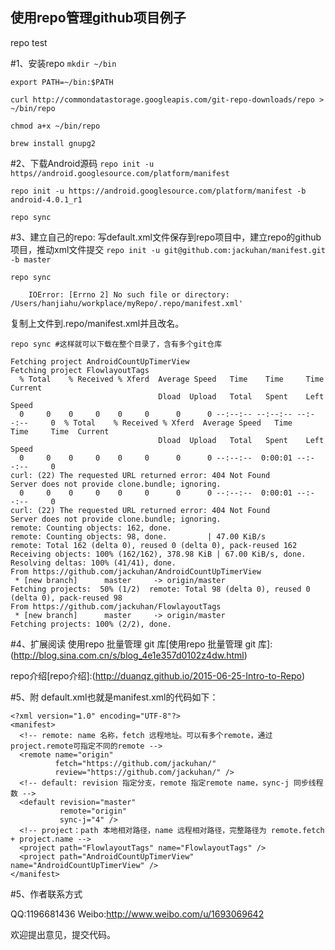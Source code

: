## 使用repo管理github项目例子

repo test

#1、安装repo
`mkdir ~/bin`

`export PATH=~/bin:$PATH`

`curl http://commondatastorage.googleapis.com/git-repo-downloads/repo > ~/bin/repo`

`chmod a+x ~/bin/repo`

`brew install gnupg2`


#2、下载Android源码
`repo init -u https//android.googlesource.com/platform/manifest`

`repo init -u https://android.googlesource.com/platform/manifest -b android-4.0.1_r1`

`repo sync`
 
#3、建立自己的repo:
写default.xml文件保存到repo项目中，建立repo的github项目，推动xml文件提交
`repo init -u git@github.com:jackuhan/manifest.git -b master`

`repo sync `

`    IOError: [Errno 2] No such file or directory: /Users/hanjiahu/workplace/myRepo/.repo/manifest.xml'`

复制上文件到.repo/manifest.xml并且改名。

`repo sync #这样就可以下载在整个目录了，含有多个git仓库`


<pre><code>Fetching project AndroidCountUpTimerView
Fetching project FlowlayoutTags
  % Total    % Received % Xferd  Average Speed   Time    Time     Time  Current
                                 Dload  Upload   Total   Spent    Left  Speed
  0     0    0     0    0     0      0      0 --:--:-- --:--:-- --:--:--     0  % Total    % Received % Xferd  Average Speed   Time    Time     Time  Current
                                 Dload  Upload   Total   Spent    Left  Speed
  0     0    0     0    0     0      0      0 --:--:--  0:00:01 --:--:--     0
curl: (22) The requested URL returned error: 404 Not Found
Server does not provide clone.bundle; ignoring.
  0     0    0     0    0     0      0      0 --:--:--  0:00:01 --:--:--     0
curl: (22) The requested URL returned error: 404 Not Found
Server does not provide clone.bundle; ignoring.
remote: Counting objects: 162, done.        
remote: Counting objects: 98, done.         | 47.00 KiB/s   
remote: Total 162 (delta 0), reused 0 (delta 0), pack-reused 162        
Receiving objects: 100% (162/162), 378.98 KiB | 67.00 KiB/s, done.
Resolving deltas: 100% (41/41), done.
From https://github.com/jackuhan/AndroidCountUpTimerView
 * [new branch]      master     -> origin/master
Fetching projects:  50% (1/2)  remote: Total 98 (delta 0), reused 0 (delta 0), pack-reused 98        
From https://github.com/jackuhan/FlowlayoutTags
 * [new branch]      master     -> origin/master
Fetching projects: 100% (2/2), done.  
</pre></code>

#4、扩展阅读
使用repo 批量管理 git 库[使用repo 批量管理 git 库]:(http://blog.sina.com.cn/s/blog_4e1e357d0102z4dw.html)

repo介绍[repo介绍]:(http://duanqz.github.io/2015-06-25-Intro-to-Repo)

#5、附 default.xml也就是manifest.xml的代码如下：
<pre><code>&lt;?xml version="1.0" encoding="UTF-8"?&gt;
&lt;manifest&gt;
  &lt;!-- remote: name 名称，fetch 远程地址。可以有多个remote，通过project.remote可指定不同的remote --&gt;
  &lt;remote name="origin"
          fetch="https://github.com/jackuhan/"
          review="https://github.com/jackuhan/" /&gt;
  &lt;!-- default: revision 指定分支，remote 指定remote name，sync-j 同步线程数 --&gt;
  &lt;default revision="master"
           remote="origin"
           sync-j="4" /&gt;
  &lt;!-- project：path 本地相对路径，name 远程相对路径，完整路径为 remote.fetch + project.name --&gt;
  &lt;project path="FlowlayoutTags" name="FlowlayoutTags" /&gt;
  &lt;project path="AndroidCountUpTimerView" name="AndroidCountUpTimerView" /&gt;
&lt;/manifest&gt;
</pre></code>

#5、作者联系方式

QQ:1196681436 Weibo:http://www.weibo.com/u/1693069642

欢迎提出意见，提交代码。